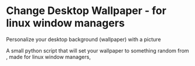 # Change Desktop Wallpaper - for linux window managers
Personalize your desktop background (wallpaper) with a picture

A small python script that will set your wallpaper to something random from , made for linux window managers, 
  


